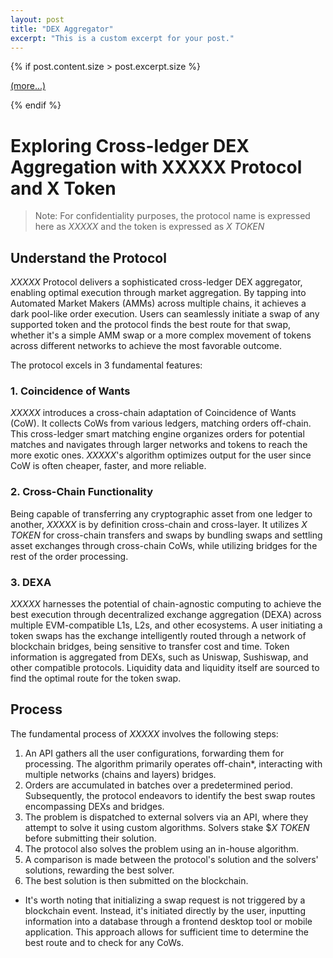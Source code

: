```yaml
---
layout: post
title: "DEX Aggregator"
excerpt: "This is a custom excerpt for your post."
---
```


{% if post.content.size > post.excerpt.size %}
<p><a href="{{ post.url }}">(more...)</a></p>
{% endif %}

# Exploring Cross-ledger DEX Aggregation with XXXXX Protocol and X  Token

> Note: For confidentiality purposes, the protocol name is expressed here as _XXXXX_ and the token is expressed as _X TOKEN_

## Understand the Protocol

_XXXXX_ Protocol delivers a sophisticated cross-ledger DEX aggregator, enabling optimal execution through market aggregation. By tapping into Automated Market Makers (AMMs) across multiple chains, it achieves a dark pool-like order execution. Users can seamlessly initiate a swap of any supported token and the protocol finds the best route for that swap, whether it's a simple AMM swap or a more complex movement of tokens across different networks to achieve the most favorable outcome.

The protocol excels in 3 fundamental features:

### 1. Coincidence of Wants

_XXXXX_ introduces a cross-chain adaptation of Coincidence of Wants (CoW). It collects CoWs from various ledgers, matching orders off-chain. This cross-ledger smart matching engine organizes orders for potential matches and navigates through larger networks and tokens to reach the more exotic ones. _XXXXX_'s algorithm optimizes output for the user since CoW is often cheaper, faster, and more reliable.

### 2. Cross-Chain Functionality

Being capable of transferring any cryptographic asset from one ledger to another, _XXXXX_ is by definition cross-chain and cross-layer. It utilizes _X TOKEN_ for cross-chain transfers and swaps by bundling swaps and settling asset exchanges through cross-chain CoWs, while utilizing bridges for the rest of the order processing.

### 3. DEXA

_XXXXX_ harnesses the potential of chain-agnostic computing to achieve the best execution through decentralized exchange aggregation (DEXA) across multiple EVM-compatible L1s, L2s, and other ecosystems. A user initiating a token swaps has the exchange intelligently routed through a network of blockchain bridges, being sensitive to transfer cost and time. Token information is aggregated from DEXs, such as Uniswap, Sushiswap, and other compatible protocols. Liquidity data and liquidity itself are sourced to find the optimal route for the token swap.

## Process

The fundamental process of _XXXXX_ involves the following steps:

1. An API gathers all the user configurations, forwarding them for processing. The algorithm primarily operates off-chain*, interacting with multiple networks (chains and layers) bridges.
2. Orders are accumulated in batches over a predetermined period. Subsequently, the protocol endeavors to identify the best swap routes encompassing DEXs and bridges.
3. The problem is dispatched to external solvers via an API, where they attempt to solve it using custom algorithms. Solvers stake $_X TOKEN_ before submitting their solution.
4. The protocol also solves the problem using an in-house algorithm.
5. A comparison is made between the protocol's solution and the solvers' solutions, rewarding the best solver.
6. The best solution is then submitted on the blockchain.

* It's worth noting that initializing a swap request is not triggered by a blockchain event. Instead, it's initiated directly by the user, inputting information into a database through a frontend desktop tool or mobile application. This approach allows for sufficient time to determine the best route and to check for any CoWs.
